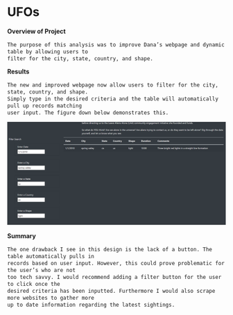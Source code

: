 # UFOs

**Overview of Project**

    The purpose of this analysis was to improve Dana’s webpage and dynamic table by allowing users to 
    filter for the city, state, country, and shape.
**Results**

    The new and improved webpage now allow users to filter for the city, state, country, and shape. 
    Simply type in the desired criteria and the table will automatically pull up records matching 
    user input. The figure down below demonstrates this. 
    
![](/static/images/websiteFiltered.png)

**Summary**

    The one drawback I see in this design is the lack of a button. The table automatically pulls in
    records based on user input. However, this could prove problematic for the user’s who are not 
    too tech savvy. I would recommend adding a filter button for the user to click once the 
    desired criteria has been inputted. Furthermore I would also scrape more websites to gather more 
    up to date information regarding the latest sightings. 
